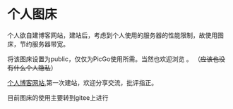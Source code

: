 # 个人图床

个人欲自建博客网站，建站后，考虑到个人使用的服务器的性能限制，故使用图床，节约服务器带宽。

将该图床设置为public，仅仅为PicGo使用所需。当然也欢迎浏览 。 （~~应该也没有什么个人隐私~~）

[个人博客网站](www.dreamyoung.top),第一次建站，欢迎分享交流，批评指正。

目前图床的使用主要转到gitee上进行
